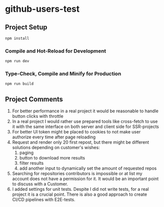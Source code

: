 # github-users-test

## Project Setup

```sh
npm install
```

### Compile and Hot-Reload for Development

```sh
npm run dev
```

### Type-Check, Compile and Minify for Production

```sh
npm run build
```

## Project Comments
1. For better performance in a real project it would be reasonable to handle button clicks with throttle
1. In a real project I would rather use prepared tools like cross-fetch to use it with the same interface on both server and client side for SSR-projects
1. For better UI token might be placed to cookies to not make user authorize every time after page reloading
1. Request and render only 20 first repost, but there might be different solutions depending on customer's wishes:
    1. paging
    1. button to download more results
    1. filter results
    1. add another input to dynamically set the amount of requested repos
1. Searching for repositories contributors is impossible or at list my account does not have a permission for it. It would be an important point to discuss with a Customer.
1. I added settings for unit tests. Despite I did not write tests, for a real project it is a crucial point. There is also a good approach to create CI/CD pipelines with E2E-tests.
